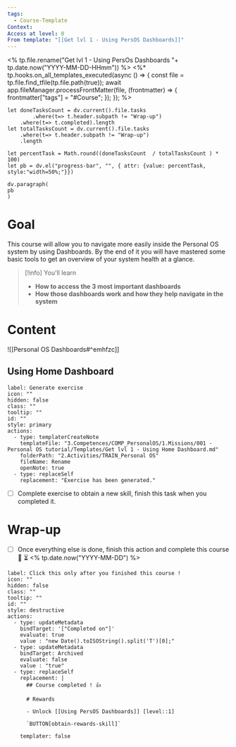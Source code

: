 ```yaml
---
tags:
  - Course-Template
Context: 
Access at level: 0
From template: "[[Get lvl 1 - Using PersOS Dashboards]]"
---
```

<% tp.file.rename("Get lvl 1 - Using PersOs Dashboards "+ tp.date.now("YYYY-MM-DD-HHmm")) %>
<%* tp.hooks.on_all_templates_executed(async () => {
  const file = tp.file.find_tfile(tp.file.path(true));
  await app.fileManager.processFrontMatter(file, (frontmatter) => {
    frontmatter["tags"] = "#Course";
  });
}); 
%>
```dataviewjs
let doneTasksCount = dv.current().file.tasks
		.where(t=> t.header.subpath != "Wrap-up")
	.where(t=> t.completed).length 
let totalTasksCount = dv.current().file.tasks
	.where(t=> t.header.subpath != "Wrap-up")
	.length

let percentTask = Math.round((doneTasksCount  / totalTasksCount ) * 100)  
let pb = dv.el("progress-bar", "", { attr: {value: percentTask, style:"width=50%;"}})

dv.paragraph(  
pb
) 
```
# Goal
 This course will allow you to navigate more easily inside the Personal OS system by using Dashboards. By the end of it you will have mastered some basic tools to get an overview of your system health at a glance. 

> [!info] You'll learn
> - **How to access the 3 most important dashboards**
> - **How those dashboards work and how they help navigate in the system**

# Content
![[Personal OS Dashboards#^emhfzc]]

## Using Home Dashboard

```meta-bind-button
label: Generate exercise
icon: ""
hidden: false
class: ""
tooltip: ""
id: ""
style: primary
actions:
  - type: templaterCreateNote
    templateFile: "3.Competences/COMP_PersonalOS/1.Missions/001 - Personal OS tutorial/Templates/Get lvl 1 - Using Home Dashboard.md"
    folderPath: "2.Activities/TRAIN_Personal OS"
    fileName: Rename
    openNote: true
  - type: replaceSelf
    replacement: "Exercise has been generated."
```
- [ ] Complete exercise to obtain a new skill, finish this task when you completed it. 

# Wrap-up

- [ ] Once everything else is done, finish this action and complete this course 🔽 ⏳ <% tp.date.now("YYYY-MM-DD") %>

```meta-bind-button
label: Click this only after you finished this course !
icon: ""
hidden: false
class: ""
tooltip: ""
id: ""
style: destructive
actions:
  - type: updateMetadata
    bindTarget: '["Completed on"]'
    evaluate: true
    value : "new Date().toISOString().split('T')[0];" 
  - type: updateMetadata
    bindTarget: Archived
    evaluate: false
    value : "true" 
  - type: replaceSelf
    replacement: |
      ## Course completed ! 👍
      
      # Rewards
      
      - Unlock [[Using PersOS Dashboards]] [level::1]
      
      `BUTTON[obtain-rewards-skill]`
      
    templater: false
```
